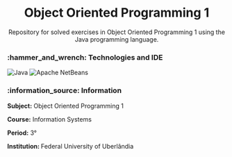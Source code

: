 <h1 align="center">Object Oriented Programming 1</h1>

<p align="center">Repository for solved exercises in Object Oriented Programming 1 using the Java programming language.</p>

<h3> :hammer_and_wrench: Technologies and IDE</h3>

![Java](https://img.shields.io/badge/java-black.svg?style=for-the-badge&logo=openjdk&logoColor=%23ED8B00)
![Apache NetBeans](https://img.shields.io/badge/Apache%20NetBeans-black.svg?style=for-the-badge&logo=apache&logoColor=white)

<h3> :information_source: Information </h3>
<p> <strong>Subject:</strong> Object Oriented Programming 1 </p>
<p> <strong> Course:</strong> Information Systems
<p> <strong> Period:</strong> 3°
<p> <strong> Institution: </strong>Federal University of Uberlândia

